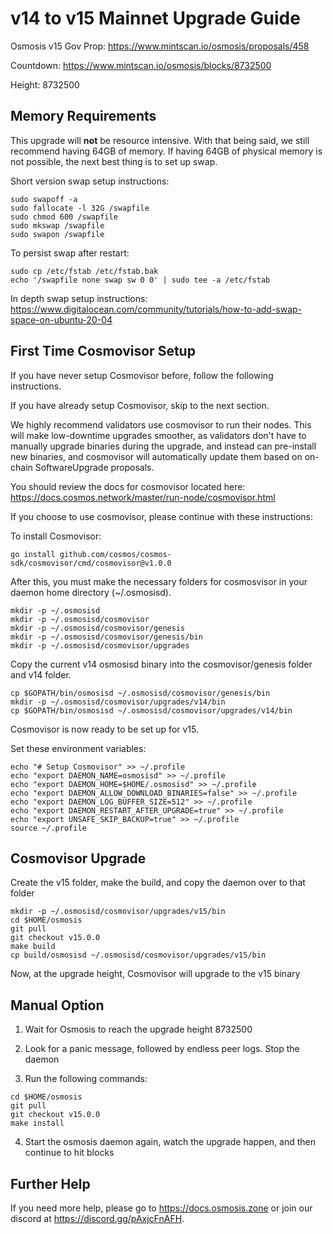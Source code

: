 # v14 to v15 Mainnet Upgrade Guide

Osmosis v15 Gov Prop: <https://www.mintscan.io/osmosis/proposals/458>

Countdown: <https://www.mintscan.io/osmosis/blocks/8732500>

Height: 8732500

## Memory Requirements

This upgrade will **not** be resource intensive. With that being said, we still recommend having 64GB of memory. If having 64GB of physical memory is not possible, the next best thing is to set up swap.

Short version swap setup instructions:

``` {.sh}
sudo swapoff -a
sudo fallocate -l 32G /swapfile
sudo chmod 600 /swapfile
sudo mkswap /swapfile
sudo swapon /swapfile
```

To persist swap after restart:

``` {.sh}
sudo cp /etc/fstab /etc/fstab.bak
echo '/swapfile none swap sw 0 0' | sudo tee -a /etc/fstab
```

In depth swap setup instructions:
<https://www.digitalocean.com/community/tutorials/how-to-add-swap-space-on-ubuntu-20-04>

## First Time Cosmovisor Setup

If you have never setup Cosmovisor before, follow the following instructions.

If you have already setup Cosmovisor, skip to the next section.

We highly recommend validators use cosmovisor to run their nodes. This
will make low-downtime upgrades smoother, as validators don't have to
manually upgrade binaries during the upgrade, and instead can
pre-install new binaries, and cosmovisor will automatically update them
based on on-chain SoftwareUpgrade proposals.

You should review the docs for cosmovisor located here:
<https://docs.cosmos.network/master/run-node/cosmovisor.html>

If you choose to use cosmovisor, please continue with these
instructions:

To install Cosmovisor:

``` {.sh}
go install github.com/cosmos/cosmos-sdk/cosmovisor/cmd/cosmovisor@v1.0.0
```

After this, you must make the necessary folders for cosmosvisor in your
daemon home directory (\~/.osmosisd).

``` {.sh}
mkdir -p ~/.osmosisd
mkdir -p ~/.osmosisd/cosmovisor
mkdir -p ~/.osmosisd/cosmovisor/genesis
mkdir -p ~/.osmosisd/cosmovisor/genesis/bin
mkdir -p ~/.osmosisd/cosmovisor/upgrades
```

Copy the current v14 osmosisd binary into the
cosmovisor/genesis folder and v14 folder.

```{.sh}
cp $GOPATH/bin/osmosisd ~/.osmosisd/cosmovisor/genesis/bin
mkdir -p ~/.osmosisd/cosmovisor/upgrades/v14/bin
cp $GOPATH/bin/osmosisd ~/.osmosisd/cosmovisor/upgrades/v14/bin
```

Cosmovisor is now ready to be set up for v15.

Set these environment variables:

```{.sh}
echo "# Setup Cosmovisor" >> ~/.profile
echo "export DAEMON_NAME=osmosisd" >> ~/.profile
echo "export DAEMON_HOME=$HOME/.osmosisd" >> ~/.profile
echo "export DAEMON_ALLOW_DOWNLOAD_BINARIES=false" >> ~/.profile
echo "export DAEMON_LOG_BUFFER_SIZE=512" >> ~/.profile
echo "export DAEMON_RESTART_AFTER_UPGRADE=true" >> ~/.profile
echo "export UNSAFE_SKIP_BACKUP=true" >> ~/.profile
source ~/.profile
```

## Cosmovisor Upgrade

Create the v15 folder, make the build, and copy the daemon over to that folder

```{.sh}
mkdir -p ~/.osmosisd/cosmovisor/upgrades/v15/bin
cd $HOME/osmosis
git pull
git checkout v15.0.0
make build
cp build/osmosisd ~/.osmosisd/cosmovisor/upgrades/v15/bin
```

Now, at the upgrade height, Cosmovisor will upgrade to the v15 binary

## Manual Option

1. Wait for Osmosis to reach the upgrade height 8732500

2. Look for a panic message, followed by endless peer logs. Stop the daemon

3. Run the following commands:

```{.sh}
cd $HOME/osmosis
git pull
git checkout v15.0.0
make install
```

4. Start the osmosis daemon again, watch the upgrade happen, and then continue to hit blocks

## Further Help

If you need more help, please go to <https://docs.osmosis.zone> or join
our discord at <https://discord.gg/pAxjcFnAFH>.